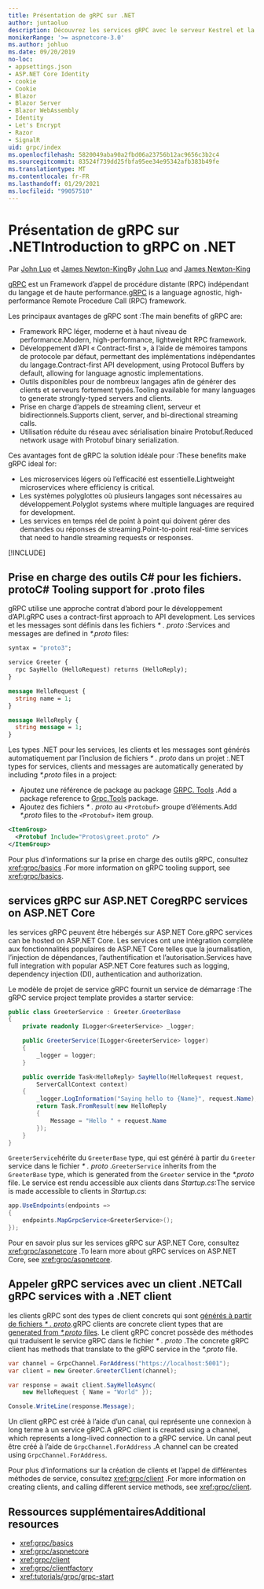 ```yaml
---
title: Présentation de gRPC sur .NET
author: juntaoluo
description: Découvrez les services gRPC avec le serveur Kestrel et la pile ASP.NET Core.
monikerRange: '>= aspnetcore-3.0'
ms.author: johluo
ms.date: 09/20/2019
no-loc:
- appsettings.json
- ASP.NET Core Identity
- cookie
- Cookie
- Blazor
- Blazor Server
- Blazor WebAssembly
- Identity
- Let's Encrypt
- Razor
- SignalR
uid: grpc/index
ms.openlocfilehash: 5820049aba90a2fbd06a23756b12ac9656c3b2c4
ms.sourcegitcommit: 83524f739dd25fbfa95ee34e95342afb383b49fe
ms.translationtype: MT
ms.contentlocale: fr-FR
ms.lasthandoff: 01/29/2021
ms.locfileid: "99057510"
---
```

# <a name="introduction-to-grpc-on-net"></a><span data-ttu-id="5115f-103">Présentation de gRPC sur .NET</span><span class="sxs-lookup"><span data-stu-id="5115f-103">Introduction to gRPC on .NET</span></span>

<span data-ttu-id="5115f-104">Par [John Luo](https://github.com/juntaoluo) et [James Newton-King](https://twitter.com/jamesnk)</span><span class="sxs-lookup"><span data-stu-id="5115f-104">By [John Luo](https://github.com/juntaoluo) and [James Newton-King](https://twitter.com/jamesnk)</span></span>

<span data-ttu-id="5115f-105">[gRPC](https://grpc.io/docs/guides/) est un Framework d’appel de procédure distante (RPC) indépendant du langage et de haute performance.</span><span class="sxs-lookup"><span data-stu-id="5115f-105">[gRPC](https://grpc.io/docs/guides/) is a language agnostic, high-performance Remote Procedure Call (RPC) framework.</span></span>

<span data-ttu-id="5115f-106">Les principaux avantages de gRPC sont :</span><span class="sxs-lookup"><span data-stu-id="5115f-106">The main benefits of gRPC are:</span></span>
* <span data-ttu-id="5115f-107">Framework RPC léger, moderne et à haut niveau de performance.</span><span class="sxs-lookup"><span data-stu-id="5115f-107">Modern, high-performance, lightweight RPC framework.</span></span>
* <span data-ttu-id="5115f-108">Développement d’API « Contract-first », à l’aide de mémoires tampons de protocole par défaut, permettant des implémentations indépendantes du langage.</span><span class="sxs-lookup"><span data-stu-id="5115f-108">Contract-first API development, using Protocol Buffers by default, allowing for language agnostic implementations.</span></span>
* <span data-ttu-id="5115f-109">Outils disponibles pour de nombreux langages afin de générer des clients et serveurs fortement typés.</span><span class="sxs-lookup"><span data-stu-id="5115f-109">Tooling available for many languages to generate strongly-typed servers and clients.</span></span>
* <span data-ttu-id="5115f-110">Prise en charge d’appels de streaming client, serveur et bidirectionnels.</span><span class="sxs-lookup"><span data-stu-id="5115f-110">Supports client, server, and bi-directional streaming calls.</span></span>
* <span data-ttu-id="5115f-111">Utilisation réduite du réseau avec sérialisation binaire Protobuf.</span><span class="sxs-lookup"><span data-stu-id="5115f-111">Reduced network usage with Protobuf binary serialization.</span></span>

<span data-ttu-id="5115f-112">Ces avantages font de gRPC la solution idéale pour :</span><span class="sxs-lookup"><span data-stu-id="5115f-112">These benefits make gRPC ideal for:</span></span>
* <span data-ttu-id="5115f-113">Les microservices légers où l’efficacité est essentielle.</span><span class="sxs-lookup"><span data-stu-id="5115f-113">Lightweight microservices where efficiency is critical.</span></span>
* <span data-ttu-id="5115f-114">Les systèmes polyglottes où plusieurs langages sont nécessaires au développement.</span><span class="sxs-lookup"><span data-stu-id="5115f-114">Polyglot systems where multiple languages are required for development.</span></span>
* <span data-ttu-id="5115f-115">Les services en temps réel de point à point qui doivent gérer des demandes ou réponses de streaming.</span><span class="sxs-lookup"><span data-stu-id="5115f-115">Point-to-point real-time services that need to handle streaming requests or responses.</span></span>

[!INCLUDE[](~/includes/gRPCazure.md)]

## <a name="c-tooling-support-for-proto-files"></a><span data-ttu-id="5115f-116">Prise en charge des outils C# pour les fichiers. proto</span><span class="sxs-lookup"><span data-stu-id="5115f-116">C# Tooling support for .proto files</span></span>

<span data-ttu-id="5115f-117">gRPC utilise une approche contrat d’abord pour le développement d’API.</span><span class="sxs-lookup"><span data-stu-id="5115f-117">gRPC uses a contract-first approach to API development.</span></span> <span data-ttu-id="5115f-118">Les services et les messages sont définis dans les fichiers *\* . proto* :</span><span class="sxs-lookup"><span data-stu-id="5115f-118">Services and messages are defined in *\*.proto* files:</span></span>

```protobuf
syntax = "proto3";

service Greeter {
  rpc SayHello (HelloRequest) returns (HelloReply);
}

message HelloRequest {
  string name = 1;
}

message HelloReply {
  string message = 1;
}
```

<span data-ttu-id="5115f-119">Les types .NET pour les services, les clients et les messages sont générés automatiquement par l’inclusion de fichiers *\* . proto* dans un projet :</span><span class="sxs-lookup"><span data-stu-id="5115f-119">.NET types for services, clients and messages are automatically generated by including *\*.proto* files in a project:</span></span>

* <span data-ttu-id="5115f-120">Ajoutez une référence de package au package [GRPC. Tools](https://www.nuget.org/packages/Grpc.Tools/) .</span><span class="sxs-lookup"><span data-stu-id="5115f-120">Add a package reference to [Grpc.Tools](https://www.nuget.org/packages/Grpc.Tools/) package.</span></span>
* <span data-ttu-id="5115f-121">Ajoutez des fichiers *\* . proto* au `<Protobuf>` groupe d’éléments.</span><span class="sxs-lookup"><span data-stu-id="5115f-121">Add *\*.proto* files to the `<Protobuf>` item group.</span></span>

```xml
<ItemGroup>
  <Protobuf Include="Protos\greet.proto" />
</ItemGroup>
```

<span data-ttu-id="5115f-122">Pour plus d’informations sur la prise en charge des outils gRPC, consultez <xref:grpc/basics> .</span><span class="sxs-lookup"><span data-stu-id="5115f-122">For more information on gRPC tooling support, see <xref:grpc/basics>.</span></span>

## <a name="grpc-services-on-aspnet-core"></a><span data-ttu-id="5115f-123">services gRPC sur ASP.NET Core</span><span class="sxs-lookup"><span data-stu-id="5115f-123">gRPC services on ASP.NET Core</span></span>

<span data-ttu-id="5115f-124">les services gRPC peuvent être hébergés sur ASP.NET Core.</span><span class="sxs-lookup"><span data-stu-id="5115f-124">gRPC services can be hosted on ASP.NET Core.</span></span> <span data-ttu-id="5115f-125">Les services ont une intégration complète aux fonctionnalités populaires de ASP.NET Core telles que la journalisation, l’injection de dépendances, l’authentification et l’autorisation.</span><span class="sxs-lookup"><span data-stu-id="5115f-125">Services have full integration with popular ASP.NET Core features such as logging, dependency injection (DI), authentication and authorization.</span></span>

<span data-ttu-id="5115f-126">Le modèle de projet de service gRPC fournit un service de démarrage :</span><span class="sxs-lookup"><span data-stu-id="5115f-126">The gRPC service project template provides a starter service:</span></span>

```csharp
public class GreeterService : Greeter.GreeterBase
{
    private readonly ILogger<GreeterService> _logger;

    public GreeterService(ILogger<GreeterService> logger)
    {
        _logger = logger;
    }

    public override Task<HelloReply> SayHello(HelloRequest request,
        ServerCallContext context)
    {
        _logger.LogInformation("Saying hello to {Name}", request.Name);
        return Task.FromResult(new HelloReply 
        {
            Message = "Hello " + request.Name
        });
    }
}
```

<span data-ttu-id="5115f-127">`GreeterService`hérite du `GreeterBase` type, qui est généré à partir du `Greeter` service dans le fichier *\* . proto* .</span><span class="sxs-lookup"><span data-stu-id="5115f-127">`GreeterService` inherits from the `GreeterBase` type, which is generated from the `Greeter` service in the *\*.proto* file.</span></span> <span data-ttu-id="5115f-128">Le service est rendu accessible aux clients dans *Startup.cs*:</span><span class="sxs-lookup"><span data-stu-id="5115f-128">The service is made accessible to clients in *Startup.cs*:</span></span>

```csharp
app.UseEndpoints(endpoints =>
{
    endpoints.MapGrpcService<GreeterService>();
});
```

<span data-ttu-id="5115f-129">Pour en savoir plus sur les services gRPC sur ASP.NET Core, consultez <xref:grpc/aspnetcore> .</span><span class="sxs-lookup"><span data-stu-id="5115f-129">To learn more about gRPC services on ASP.NET Core, see <xref:grpc/aspnetcore>.</span></span>

## <a name="call-grpc-services-with-a-net-client"></a><span data-ttu-id="5115f-130">Appeler gRPC services avec un client .NET</span><span class="sxs-lookup"><span data-stu-id="5115f-130">Call gRPC services with a .NET client</span></span>

<span data-ttu-id="5115f-131">les clients gRPC sont des types de client concrets qui sont [générés à partir de fichiers *\* . proto*](xref:grpc/basics#generated-c-assets).</span><span class="sxs-lookup"><span data-stu-id="5115f-131">gRPC clients are concrete client types that are [generated from *\*.proto* files](xref:grpc/basics#generated-c-assets).</span></span> <span data-ttu-id="5115f-132">Le client gRPC concret possède des méthodes qui traduisent le service gRPC dans le fichier *\* . proto* .</span><span class="sxs-lookup"><span data-stu-id="5115f-132">The concrete gRPC client has methods that translate to the gRPC service in the *\*.proto* file.</span></span>

```csharp
var channel = GrpcChannel.ForAddress("https://localhost:5001");
var client = new Greeter.GreeterClient(channel);

var response = await client.SayHelloAsync(
    new HelloRequest { Name = "World" });

Console.WriteLine(response.Message);
```

<span data-ttu-id="5115f-133">Un client gRPC est créé à l’aide d’un canal, qui représente une connexion à long terme à un service gRPC.</span><span class="sxs-lookup"><span data-stu-id="5115f-133">A gRPC client is created using a channel, which represents a long-lived connection to a gRPC service.</span></span> <span data-ttu-id="5115f-134">Un canal peut être créé à l’aide de `GrpcChannel.ForAddress` .</span><span class="sxs-lookup"><span data-stu-id="5115f-134">A channel can be created using `GrpcChannel.ForAddress`.</span></span>

<span data-ttu-id="5115f-135">Pour plus d’informations sur la création de clients et l’appel de différentes méthodes de service, consultez <xref:grpc/client> .</span><span class="sxs-lookup"><span data-stu-id="5115f-135">For more information on creating clients, and calling different service methods, see <xref:grpc/client>.</span></span>

## <a name="additional-resources"></a><span data-ttu-id="5115f-136">Ressources supplémentaires</span><span class="sxs-lookup"><span data-stu-id="5115f-136">Additional resources</span></span>

* <xref:grpc/basics>
* <xref:grpc/aspnetcore>
* <xref:grpc/client>
* <xref:grpc/clientfactory>
* <xref:tutorials/grpc/grpc-start>
